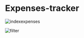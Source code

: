 # Expenses-tracker
![indexexpenses](https://github.com/user-attachments/assets/c2ed89ce-5ee8-41bf-91ad-b81f36338ec4)

![filter](https://github.com/user-attachments/assets/9a758159-05d6-483f-8b67-9d08a6386259)

